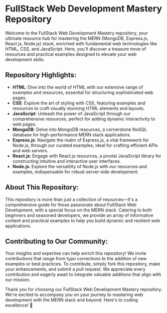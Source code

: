 # FullStack Web Development Mastery Repository

Welcome to the FullStack Web Development Mastery repository, your ultimate resource hub for mastering the MERN (MongoDB, Express.js, React.js, Node.js) stack, enriched with fundamental web technologies like HTML, CSS, and JavaScript. Here, you'll discover a treasure trove of resources and practical examples designed to elevate your web development skills.

## Repository Highlights: 
- **HTML**: Dive into the world of HTML with our extensive range of examples and resources, essential for structuring sophisticated web pages.
- **CSS**: Explore the art of styling with CSS, featuring examples and resources to craft visually stunning HTML elements and layouts.
- **JavaScript**: Unleash the power of JavaScript through our comprehensive resources, perfect for adding dynamic interactivity to web pages.
- **MongoDB**: Delve into MongoDB resources, a cornerstone NoSQL database for high-performance MERN stack applications.
- **Express.js**: Navigate the realm of Express.js, a vital framework for Node.js, through our curated examples, ideal for crafting efficient APIs and web servers.
- **React.js**: Engage with React.js resources, a pivotal JavaScript library for constructing intuitive and interactive user interfaces.
- **Node.js**: Explore the versatility of Node.js with our resources and examples, indispensable for robust server-side development.

## About This Repository:

This repository is more than just a collection of resources—it's a comprehensive guide for those passionate about FullStack Web Development, with a special focus on the MERN stack. Catering to both beginners and seasoned developers, we provide an array of informative content and practical examples to help you build dynamic and resilient web applications.

## Contributing to Our Community:

Your insights and expertise can help enrich this repository! We invite contributions that range from typo corrections to the addition of new examples or best practices. To contribute, simply fork this repository, make your enhancements, and submit a pull request. We appreciate every contribution and eagerly await to integrate valuable additions that align with our mission.


Thank you for choosing our FullStack Web Development Mastery repository. We're excited to accompany you on your journey to mastering web development with the MERN stack and beyond. Here's to coding excellence! 🚀
